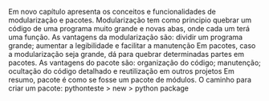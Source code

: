 Em novo capítulo apresenta os conceitos e funcionalidades de modularização e pacotes.
Modularização tem como principio quebrar um código de uma programa muito grande e novas abas, onde cada um terá uma função.
As vantagens da modularização são: dividir um programa grande; aumentar a legibilidade e facilitar a manutenção
Em pacotes, caso a modularização seja grande, dá para quebrar determinadas partes em pacotes.
As vantagens do pacote são: organização do código; manutenção; ocultação do código detalhado e reutilização em outros projetos
Em resumo, pacote é como se fosse um pacote de módulos.
O caminho para criar um pacote: pythonteste > new > python package

